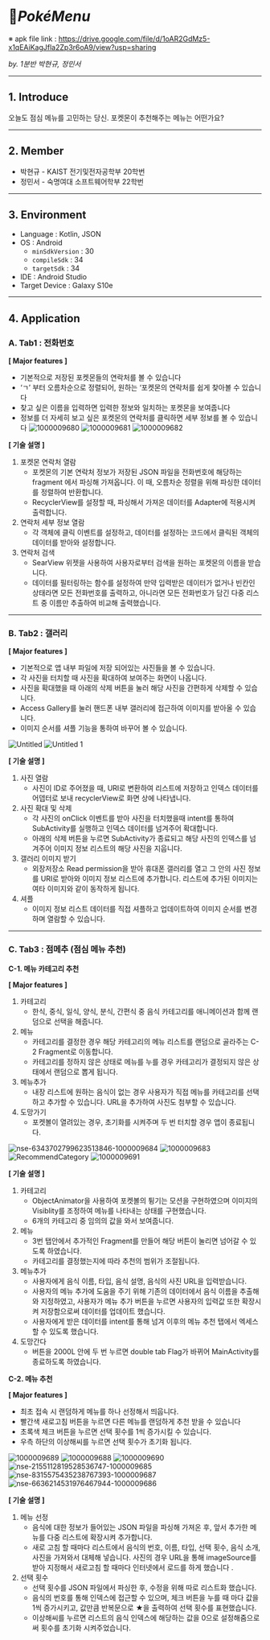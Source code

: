 
# 🥘*PokéMenu*

※ apk file link : https://drive.google.com/file/d/1oAR2GdMz5-x1qEAiKagJfla2Zp3r6oA9/view?usp=sharing

*by. 1분반 박현규, 정민서*

---

## 1. Introduce

오늘도 점심 메뉴를 고민하는 당신. 포켓몬이 추천해주는 메뉴는 어떤가요?

---

## 2. Member

- 박현규 - KAIST 전기및전자공학부 20학번
- 정민서 - 숙명여대 소프트웨어학부 22학번

---

## 3. Environment

- Language : Kotlin, JSON
- OS : Android
    - `minSdkVersion` : 30
    - `compileSdk` : 34
    - `targetSdk` : 34
- IDE : Android Studio
- Target Device : Galaxy S10e

---

## 4. Application

### A. Tab1 : 전화번호

**[ Major features ]**

- 기본적으로 저장된 포켓몬들의 연락처를 볼 수 있습니다
- ‘ㄱ’ 부터 오름차순으로 정렬되어, 원하는 ‘포켓몬의 연락처를 쉽게 찾아볼 수 있습니다
- 찾고 싶은 이름을 입력하면 입력한 정보와 일치하는 포켓몬을 보여줍니다
- 정보를 더 자세히 보고 싶은 포켓몬의 연락처를 클릭하면 세부 정보를 볼 수 있습니다
![1000009680](https://github.com/M-J1nx/MadCamp_week1_PokeMenu/assets/104704651/3bdc6b1f-e3ef-45b9-b916-675d7d11f5eb)
![1000009681](https://github.com/M-J1nx/MadCamp_week1_PokeMenu/assets/104704651/271905c8-1f15-4e8b-9714-e294f023582e)
![1000009682](https://github.com/M-J1nx/MadCamp_week1_PokeMenu/assets/104704651/f4ade1a5-84cc-42e2-aa65-d7764af0b25c)


**[ 기술 설명 ]**

1. 포켓몬 연락처 열람
    - 포켓몬의 기본 연락처 정보가 저장된 JSON 파일을 전화번호에 해당하는 fragment 에서 파싱해 가져옵니다. 이 때, 오름차순 정렬을 위해 파싱한 데이터를 정렬하여 반환합니다.
    - RecyclerView를 설정할 때, 파싱해서 가져온 데이터를 Adapter에 적용시켜 출력합니다.
2. 연락처 세부 정보 열람 
    - 각 객체에 클릭 이벤트를 설정하고, 데이터를 설정하는 코드에서 클릭된 객체의 데이터를 받아와 설정합니다.
3. 연락처 검색
    - SearView 위젯을 사용하여 사용자로부터 검색을 원하는 포켓몬의 이름을 받습니다.
    - 데이터를 필터링하는 함수를 설정하여 만약 입력받은 데이터가 없거나 빈칸인 상태라면 모든 전화번호를 출력하고, 아니라면 모든 전화번호가 담긴 다중 리스트 중 이름만 추출하여 비교해 출력했습니다.

---

### B. Tab2 : 갤러리

**[ Major features ]**

- 기본적으로 앱 내부 파일에 저장 되어있는 사진들을 볼 수 있습니다.
- 각 사진을 터치할 때 사진을 확대하여 보여주는 화면이 나옵니다.
- 사진을 확대했을 때 아래의 삭제 버튼을 눌러 해당 사진을 간편하게 삭제할 수 있습니다.
- Access Gallery를 눌러 핸드폰 내부 갤러리에 접근하여 이미지를 받아올 수 있습니다.
- 이미지 순서를 셔플 기능을 통하여 바꾸어 볼 수 있습니다.

![Untitled](https://github.com/M-J1nx/MadCamp_week1_PokeMenu/assets/104704651/28098350-9554-4edc-b0f1-d72a91281f7e)
![Untitled 1](https://github.com/M-J1nx/MadCamp_week1_PokeMenu/assets/104704651/f5dfd37e-3774-45ab-9097-e2034caf763d)

**[ 기술 설명 ]**

1. 사진 열람
    - 사진이 ID로 주어졌을 때, URI로 변환하여 리스트에 저장하고 인덱스 데이터를 어뎁터로 보내 recyclerView로 화면 상에 나타냅니다.
2. 사진 확대 및 삭제
    - 각 사진의 onClick 이벤트를 받아 사진을 터치했을때 intent를 통하여 SubActivity를 실행하고 인덱스 데이터를 넘겨주어 확대합니다.
    - 아래의 삭제 버튼을 누르면 SubActivity가 종료되고 해당 사진의 인덱스를 넘겨주어 이미지 정보 리스트의 해당 사진을 지웁니다.
3. 갤러리 이미지 받기
    - 외장저장소 Read permission을 받아 휴대폰 갤러리를 열고 그 안의 사진 정보를 URI로 받아와 이미지 정보 리스트에 추가합니다. 리스트에 추가된 이미지는 여타 이미지와 같이 동작하게 됩니다.
4. 셔플
    - 이미지 정보 리스트 데이터를 직접 셔플하고 업데이트하여 이미지 순서를 변경하며 열람할 수 있습니다.

---

### C. Tab3 : 점메추 (점심 메뉴 추천)

**C-1. 메뉴 카테고리 추천**

**[ Major features ]**

1. 카테고리 
    - 한식, 중식, 일식, 양식, 분식, 간편식 중 음식 카테고리를 애니메이션과 함께 랜덤으로 선택을 해줍니다.
2. 메뉴
    - 카테고리를 결정한 경우 해당 카테고리의 메뉴 리스트를 랜덤으로 골라주는 C-2 Fragment로 이동합니다.
    - 카테고리를 정하지 않은 상태로 메뉴를 누를 경우 카테고리가 결정되지 않은 상태에서 랜덤으로 뽑게 됩니다.
3. 메뉴추가
    - 내장 리스트에 원하는 음식이 없는 경우 사용자가 직접 메뉴를 카테고리를 선택하고 추가할 수 있습니다. URL을 추가하여 사진도 첨부할 수 있습니다.
4. 도망가기
    - 포켓볼이 열려있는 경우, 초기화를 시켜주며 두 번 터치할 경우 앱이 종료됩니다.

![nse-6343702799623513846-1000009684](https://github.com/M-J1nx/MadCamp_week1_PokeMenu/assets/104704651/98870268-250c-4d64-8072-7af91432d162)
![1000009683](https://github.com/M-J1nx/MadCamp_week1_PokeMenu/assets/104704651/809c038e-0054-4fe7-82d9-924a89cf3e0c)
![RecommendCategory](https://github.com/M-J1nx/MadCamp_week1_PokeMenu/assets/104704651/d62954d8-7a77-4db1-a1b6-ba9af72d26ba)
![1000009691](https://github.com/M-J1nx/MadCamp_week1_PokeMenu/assets/104704651/5c56edfb-c609-47ec-9886-2582828bc105)


**[ 기술 설명 ]**

1. 카테고리
    - ObjectAnimator을 사용하여 포켓볼의 튕기는 모션을 구현하였으며 이미지의 Visiblity를 조정하여 메뉴를 나타내는 상태를 구현했습니다.
    - 6개의 카테고리 중 임의의 값을 와서 보여줍니다.
2. 메뉴
    - 3번 탭안에서 추가적인 Fragment를 만들어 해당 버튼이 눌리면 넘어갈 수 있도록 하였습니다.
    - 카테고리를 결정했는지에 따라 추천의 범위가 조절됩니다.
3. 메뉴추가
    - 사용자에게 음식 이름, 타입, 음식 설명, 음식의 사진 URL을 입력받습니다.
    - 사용자의 메뉴 추가에 도움을 주기 위해 기존의 데이터에서 음식 이름을 추출해와 지정하였고, 사용자가 메뉴 추가 버튼을 누르면 사용자의 입력값 또한 확장시켜 저장함으로써 데이터를 업데이트 했습니다.
    - 사용자에게 받은 데이터를 intent를 통해 넘겨 이후의 메뉴 추천 탭에서 엑세스 할 수 있도록 했습니다.
4. 도망간다
    - 버튼을 2000L 안에 두 번 누르면 double tab Flag가 바뀌어 MainActivity를 종료하도록 하였습니다.

**C-2. 메뉴 추천**

**[ Major features ]**

- 최초 접속 시 랜덤하게 메뉴를 하나 선정해서 띄웁니다.
- 빨간색 새로고침 버튼을 누르면 다른 메뉴를 랜덤하게 추천 받을 수 있습니다
- 초록색 체크 버튼을 누르면 선택 횟수를 1씩 증가시킬 수 있습니다.
- 우측 하단의 이상해씨를 누르면 선택 횟수가 초기화 됩니다.

![1000009689](https://github.com/M-J1nx/MadCamp_week1_PokeMenu/assets/104704651/72445ea3-fc9d-48cf-ae6c-12ba84a8944b)
![1000009688](https://github.com/M-J1nx/MadCamp_week1_PokeMenu/assets/104704651/3b1027ef-f28a-493b-8e77-1466c0a807a1)
![1000009690](https://github.com/M-J1nx/MadCamp_week1_PokeMenu/assets/104704651/825cad70-851f-4b98-8933-cb69a0f2c9fc)
![nse-2155112819528536747-1000009685](https://github.com/M-J1nx/MadCamp_week1_PokeMenu/assets/104704651/0f0ae5ea-14fd-4f1e-a733-e01c1a3d9a59)
![nse-8315575435238767393-1000009687](https://github.com/M-J1nx/MadCamp_week1_PokeMenu/assets/104704651/609b6196-ceba-4efd-a4c5-bfa3939715f7)
![nse-6636214531976467944-1000009686](https://github.com/M-J1nx/MadCamp_week1_PokeMenu/assets/104704651/dedeac0f-006f-4f79-a314-f7466082d110)


**[ 기술 설명 ]**

1. 메뉴 선정
    - 음식에 대한 정보가 들어있는 JSON 파일을 파싱해 가져온 후, 앞서 추가한 메뉴를 다중 리스트에 확장시켜 추가합니다.
    - 새로 고침 할 때마다 리스트에서 음식의 번호, 이름, 타입, 선택 횟수, 음식 소개, 사진을 가져와서 대체해 넣습니다. 사진의 경우 URL을 통해 imageSource를 받아 지정해서 새로고침 할 때마다 인터넷에서 로드를 하게 했습니다 .
2. 선택 횟수
    - 선택 횟수를 JSON 파일에서 파싱한 후, 수정을 위해 따로 리스트화 했습니다.
    - 음식의 번호를 통해 인덱스에 접근할 수 있으며, 체크 버튼을 누를 때 마다 값을 1씩 증가시키고, 값만큼 반복문으로 ★을 출력하여 선택 횟수를 표현했습니다.
    - 이상해씨를 누르면 리스트의 음식 인덱스에 해당하는 값을 0으로 설정해줌으로써 횟수를 초기화 시켜주었습니다. 
